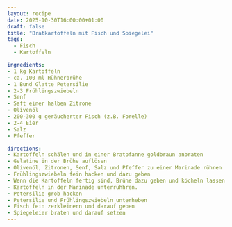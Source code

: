 ```yaml
---
layout: recipe
date: 2025-10-30T16:00:00+01:00
draft: false
title: "Bratkartoffeln mit Fisch und Spiegelei"
tags:
  - Fisch
  - Kartoffeln

ingredients:
- 1 kg Kartoffeln 
- ca. 100 ml Hühnerbrühe 
- 1 Bund Glatte Petersilie 
- 2-3 Frühlingszwiebeln 
- Senf
- Saft einer halben Zitrone 
- Olivenöl 
- 200-300 g geräucherter Fisch (z.B. Forelle) 
- 2-4 Eier 
- Salz 
- Pfeffer 

directions:
- Kartoffeln schälen und in einer Bratpfanne goldbraun anbraten  
- Gelatine in der Brühe auflösen  
- Olivenöl, Zitronen, Senf, Salz und Pfeffer zu einer Marinade rühren  
- Frühlingszwiebeln fein hacken und dazu geben  
- Wenn die Kartoffeln fertig sind, Brühe dazu geben und köcheln lassen  
- Kartoffeln in der Marinade unterrühhren.
- Petersilie grob hacken  
- Petersilie und Frühlingszwiebeln unterheben  
- Fisch fein zerkleinern und darauf geben  
- Spiegeleier braten und darauf setzen
---
```

